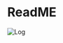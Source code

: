 # ReadME

![Log](https://github.com/nairuzabulhul/Hidden-Object-Game/blob/master/rsz_screenshot4.jpg?raw=true)
